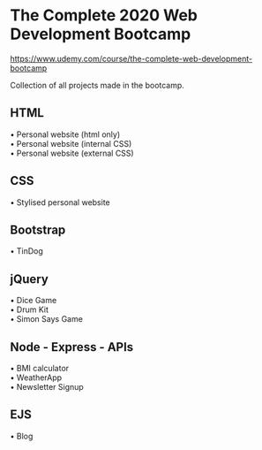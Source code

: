 # The Complete 2020 Web Development Bootcamp

https://www.udemy.com/course/the-complete-web-development-bootcamp

Collection of all projects made in the bootcamp.

## HTML

• Personal website (html only)  
• Personal website (internal CSS)  
• Personal website (external CSS)

## CSS

• Stylised personal website

## Bootstrap

• TinDog

## jQuery

• Dice Game  
• Drum Kit  
• Simon Says Game

## Node - Express - APIs

• BMI calculator  
• WeatherApp  
• Newsletter Signup

## EJS

• Blog